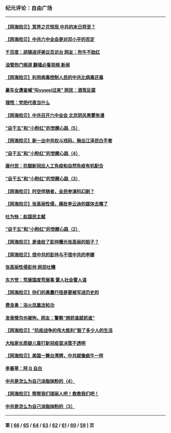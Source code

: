 ### 纪元评论：自由广场
---
#### [【网海拾贝】冥界之花惊现 中共的末日将至？](../../pages/nsc993/n13371400.md?11130330) 
#### [【网海拾贝】中共六中全会是对邓小平的否定](../../pages/nsc993/n13369862.md?11130330) 
#### [千百度：胡锡进评美议员访台 网友：吹牛不脸红](../../pages/nsc993/n13369454.md?11130330) 
#### [油管热门频道 翻墙必看视频 新闻](ok?11130330)
#### [【网海拾贝】利用病毒控制人民的中共比病毒还毒](../../pages/nsc993/n13366895.md?11130330) 
#### [豪车女遭查喊“叫yuwei过来” 网民：酒驾反腐](../../pages/nsc993/n13366842.md?11130330) 
#### [理悟：党把代表当什么](../../pages/nsc993/n13366816.md?11130330) 
#### [【网海拾贝】中共召开六中全会 北京阴风黑雾弥漫](../../pages/nsc993/n13364344.md?11130330) 
#### [“自干五”和“小粉红”的觉醒心路（5）](../../pages/nsc993/n13364305.md?11130330) 
#### [【网海拾贝】新一出中共权斗戏码，揪出江泽民白手套](../../pages/nsc993/n13361697.md?11130330) 
#### [“自干五”和“小粉红”的觉醒心路（4）](../../pages/nsc993/n13361539.md?11130330) 
#### [唐付民：抗御新冠应人工免疫和自然免疫有机配合](../../pages/nsc993/n13361526.md?11130330) 
#### [“自干五”和“小粉红”的觉醒心路（3）](../../pages/nsc993/n13358759.md?11130330) 
#### [【网海拾贝】时空伴随者，全民参演科幻剧？](../../pages/nsc993/n13358829.md?11130330) 
#### [【网海拾贝】张高丽性侵，痛批李云迪的媒体去哪了](../../pages/nsc993/n13357431.md?11130330) 
#### [吐为快：赵国民主赋](../../pages/nsc993/n13357508.md?11130330) 
#### [“自干五”和“小粉红”的觉醒心路（2）](../../pages/nsc993/n13357310.md?11130330) 
#### [【网海拾贝】是谁给了彭帅曝光张高丽的胆子？](../../pages/nsc993/n13355728.md?11130330) 
#### [【网海拾贝】信中共的彭帅与不信中共的李娜](../../pages/nsc993/n13352875.md?11130330) 
#### [张高丽性侵彭帅 网民吐糟](../../pages/nsc993/n13352787.md?11130330) 
#### [东方觉：荒唐国度荒唐事 雷人社会雷人语](../../pages/nsc993/n13352744.md?11130330) 
#### [【网海拾贝】你们的愚蠢行径是要被写进历史的](../../pages/nsc993/n13350078.md?11130330) 
#### [费良勇：浴火凤凰法轮功](../../pages/nsc993/n13350213.md?11130330) 
#### [发表情包也被拘，网友：警察“想抓谁就抓谁”](../../pages/nsc993/n13349925.md?11130330) 
#### [【网海拾贝】“抗疫战争的伟大胜利”毁了多少人的生活](../../pages/nsc993/n13347377.md?11130330) 
#### [大陆家长质疑儿童打新冠疫苗决策不透明](../../pages/nsc993/n13347261.md?11130330) 
#### [【网海拾贝】美国一舞台湾牌，中共就像疯牛一样](../../pages/nsc993/n13344669.md?11130330) 
#### [李春草：阿 Q 自白](../../pages/nsc993/n13343668.md?11130330) 
#### [中共是怎么为自己涂脂抹粉的（4）](../../pages/nsc993/n13340568.md?11130330) 
#### [【网海拾贝】帮帮我们瑞丽人吧！救救我们吧！](../../pages/nsc993/n13339001.md?11130330) 
#### [中共是怎么为自己涂脂抹粉的（3）](../../pages/nsc993/n13335534.md?11130330) 

---
#### 第 [ [66](./66.md?11130330) / [65](./65.md?11130330) / [64](./64.md?11130330) / [63](./63.md?11130330) / [62](./62.md?11130330) / [61](./61.md?11130330) / [60](./60.md?11130330) / [59](./59.md?11130330) ] 页
